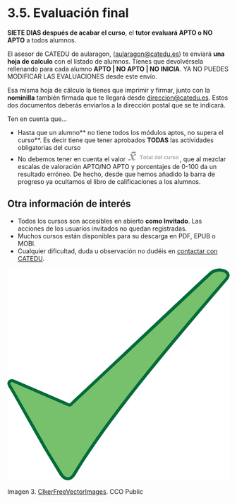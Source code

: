 # 3.5. Evaluación final

**SIETE DIAS después de acabar el curso**, el **tutor evaluará APTO o NO APTO** a todos alumnos.

El asesor de CATEDU de aularagon, \([aularagon@catedu.es](mailto:aularagon@catedu.es)\) te enviará **una hoja de calculo** con el listado de alumnos. Tienes que devolvérsela rellenando para cada alumno **APTO \| NO APTO \| NO INICIA**. YA NO PUEDES MODIFICAR LAS EVALUACIONES desde este envío.

Esa misma hoja de cálculo la tienes que imprimir y firmar, junto con la **nominilla** también firmada que te llegará desde [direccion@catedu.es](mailto:direccion@catedu.es). Estos dos documentos deberás enviarlos a la dirección postal que se te indicará.

Ten en cuenta que...

* Hasta que un alumno** no tiene todos los módulos aptos, no supera el curso**. Es decir tiene que tener aprobados **TODAS** las actividades obligatorias del curso
* No debemos tener en cuenta el valor ![](img/Total_del_curso.png), que al mezclar escalas de valoración APTO/NO APTO y porcentajes de 0-100 da un resultado erróneo. De hecho, desde que hemos añadido la barra de progreso ya ocultamos el libro de calificaciones a los alumnos.

## Otra información de interés

* Todos los cursos son accesibles en abierto **como Invitado**. Las acciones de los usuarios invitados no quedan registradas.
* Muchos cursos están disponibles para su descarga en PDF, EPUB o MOBI.
* Cualquier dificultad, duda u observación no dudéis en [contactar con CATEDU](http://soporte.catedu.es/).

![](img/ticks-39830_640.png)

Imagen 3. [CIkerFreeVectorImages](https://pixabay.com/es/garrapatas-mark-verde-derecho-39830/). CCO Public

